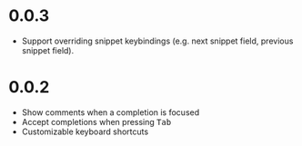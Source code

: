 # 0.0.3

- Support overriding snippet keybindings (e.g. next snippet field, previous snippet field).

# 0.0.2

- Show comments when a completion is focused
- Accept completions when pressing <kbd>Tab</kbd>
- Customizable keyboard shortcuts
